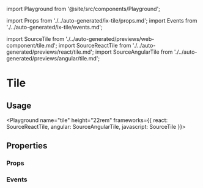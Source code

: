 import Playground from '@site/src/components/Playground';

import Props from './../auto-generated/ix-tile/props.md';
import Events from './../auto-generated/ix-tile/events.md';

import SourceTile from './../auto-generated/previews/web-component/tile.md';
import SourceReactTile from './../auto-generated/previews/react/tile.md';
import SourceAngularTile from './../auto-generated/previews/angular/tile.md';

# Tile

## Usage

<Playground
name="tile" height="22rem"
frameworks={{
  react: SourceReactTile,
  angular: SourceAngularTile,
  javascript: SourceTile
}}>
</Playground>

## Properties

### Props

<Props />

### Events

<Events />
